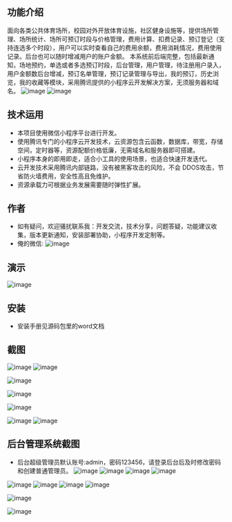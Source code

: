 ## 功能介绍 

 面向各类公共体育场所，校园对外开放体育设施，社区健身设施等，提供场所管理、场所统计、场所可预订时段与价格管理，费用计算、扣费记录、预订登记（支持连选多个时段），用户可以实时查看自己的费用余额，费用消耗情况，费用使用记录。后台也可以随时增减用户的账户金额。 本系统前后端完整，包括最新通知，场地预约，单选或者多选预订时段，后台管理，用户管理，待注册用户录入，用户金额数后台增减，预订名单管理，预订记录管理与导出，我的预订，历史浏览，我的收藏等模块，采用腾讯提供的小程序云开发解决方案，无须服务器和域名。
![image](https://user-images.githubusercontent.com/85994589/227727855-0600daa8-d9b8-4be4-a3ca-fd9d850f4e42.png)
![image](https://user-images.githubusercontent.com/85994589/227727858-848c6608-d097-469b-ad2a-3ce4b8705316.png)


## 技术运用
- 本项目使用微信小程序平台进行开发。
- 使用腾讯专门的小程序云开发技术，云资源包含云函数，数据库，带宽，存储空间，定时器等，资源配额价格低廉，无需域名和服务器即可搭建。
- 小程序本身的即用即走，适合小工具的使用场景，也适合快速开发迭代。
- 云开发技术采用腾讯内部链路，没有被黑客攻击的风险，不会 DDOS攻击，节省防火墙费用，安全性高且免维护。
- 资源承载力可根据业务发展需要随时弹性扩展。  



## 作者
- 如有疑问，欢迎骚扰联系我：开发交流，技术分享，问题答疑，功能建议收集，版本更新通知，安装部署协助，小程序开发定制等。
- 俺的微信: 
 ![image](https://user-images.githubusercontent.com/85994589/227727873-5fcad349-504d-451e-842b-3b1cbbef5b1a.png)




## 演示 
 ![image](https://user-images.githubusercontent.com/85994589/227727878-dd6e1af5-97c8-4291-bc81-0f8878e433f5.png)


## 安装

- 安装手册见源码包里的word文档




## 截图
![image](https://user-images.githubusercontent.com/85994589/227727885-384f5877-db6a-4b20-89ed-74c83ee584ea.png)
![image](https://user-images.githubusercontent.com/85994589/227727889-c7cf8d7a-9f14-42b7-b688-130f6ca06547.png)

![image](https://user-images.githubusercontent.com/85994589/227727894-37dc5ef8-648f-4df6-9c4d-3589cf29c0ab.png)

![image](https://user-images.githubusercontent.com/85994589/227727900-985e8bfb-a47e-4fe0-b164-a2d601c5e32a.png)

![image](https://user-images.githubusercontent.com/85994589/227727904-0bf65f0e-b484-40b2-9a54-4a3303fcd15b.png)

![image](https://user-images.githubusercontent.com/85994589/227727906-7e7f7faa-66e8-4aaf-952b-34fb20e86ba2.png)
![image](https://user-images.githubusercontent.com/85994589/227727910-979eb49c-554a-4443-9907-b740fc0af411.png)



 

## 后台管理系统截图 
- 后台超级管理员默认账号:admin，密码123456，请登录后台后及时修改密码和创建普通管理员。
![image](https://user-images.githubusercontent.com/85994589/227727916-085665ed-a91b-4b6a-b377-9ee13b07a177.png)
![image](https://user-images.githubusercontent.com/85994589/227727921-734404e3-d0e5-4907-a0ed-df5ab4a44378.png)
![image](https://user-images.githubusercontent.com/85994589/227727924-d3b8e2b4-1ed6-46d3-be6d-eee5928fc415.png)
![image](https://user-images.githubusercontent.com/85994589/227727929-d38773ea-3a7f-4807-b77c-76ad63467748.png)

![image](https://user-images.githubusercontent.com/85994589/227727931-4a835642-a1b3-4201-8e5d-12c9fc7522f4.png)
![image](https://user-images.githubusercontent.com/85994589/227727937-806c253d-f8ed-4545-b59a-61472f9f5726.png)
![image](https://user-images.githubusercontent.com/85994589/227727939-54d0ba12-a413-45eb-a8a7-dbc136ff57a8.png)
![image](https://user-images.githubusercontent.com/85994589/227727946-20e3f262-8c89-4a22-81f2-9c4e0256be96.png)

![image](https://user-images.githubusercontent.com/85994589/227727950-9c9c1ffd-b65c-4a75-8493-80633724af1d.png)

![image](https://user-images.githubusercontent.com/85994589/227727951-9e0e6268-9671-44ed-8509-16fdf3e79876.png)





